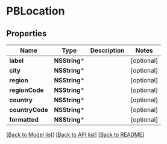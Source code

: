 # PBLocation

## Properties
Name | Type | Description | Notes
------------ | ------------- | ------------- | -------------
**label** | **NSString*** |  | [optional] 
**city** | **NSString*** |  | [optional] 
**region** | **NSString*** |  | [optional] 
**regionCode** | **NSString*** |  | [optional] 
**country** | **NSString*** |  | [optional] 
**countryCode** | **NSString*** |  | [optional] 
**formatted** | **NSString*** |  | [optional] 

[[Back to Model list]](../README.md#documentation-for-models) [[Back to API list]](../README.md#documentation-for-api-endpoints) [[Back to README]](../README.md)


